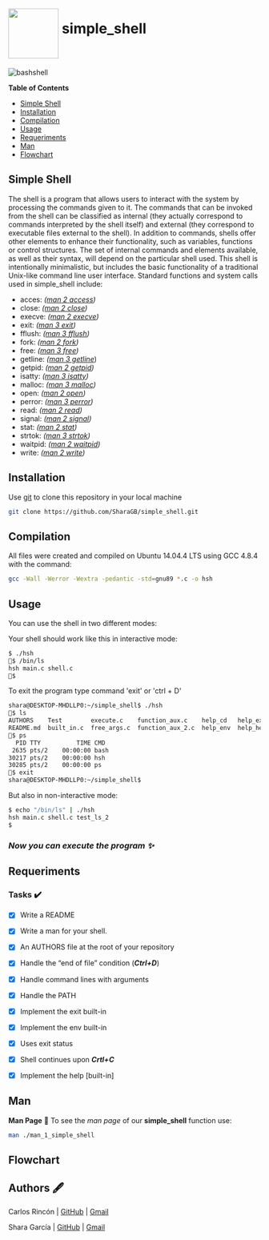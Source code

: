 # <a href="url"><img src="https://user-images.githubusercontent.com/90220978/145126989-7e3c2c83-88fc-477c-ad07-6294086651c2.jpg" align="middle" width="100" height="100"></a> simple_shell

![bashshell](https://user-images.githubusercontent.com/90220978/145126786-e6ada7f9-5a6e-4b41-b577-c3ec4a3ae756.png)


**Table of Contents**
- [Simple Shell](#simple-shell)
- [Installation](#installation)
- [Compilation](#compilation)
- [Usage](#usage)
- [Requeriments](#requeriments)
- [Man](#man)
- [Flowchart](#flowchart)

## Simple Shell
The shell is a program that allows users to interact with the system by processing the commands given to it. The commands that can be invoked from the shell can be classified as internal (they actually correspond to commands interpreted by the shell itself) and external (they correspond to executable files external to the shell). In addition to commands, shells offer other elements to enhance their functionality, such as variables, functions or control structures. The set of internal commands and elements available, as well as their syntax, will depend on the particular shell used.  This shell is intentionally minimalistic, but includes the basic functionality of a traditional Unix-like command line user interface.
Standard functions and system calls used in simple_shell include:

   - acces: *([man 2 access](https://man7.org/linux/man-pages/man2/access.2.html))*
   - close: *([man 2 close](https://man7.org/linux/man-pages/man2/close.2.html))*
   - execve: *([man 2 execve](https://man7.org/linux/man-pages/man2/execve.2.html))*
   - exit: *([man 3 exit](https://man7.org/linux/man-pages/man3/exit.3.html))*
   - fflush: *([man 3 fflush](https://man7.org/linux/man-pages/man3/fflush.3.html))*
   - fork: *([man 2 fork](https://man7.org/linux/man-pages/man2/fork.2.html))*
   - free: *([man 3 free](https://linux.die.net/man/3/free))*
   - getline: *([man 3 getline](https://man7.org/linux/man-pages/man3/getline.3.html)*)
   - getpid: *([man 2 getpid](https://man7.org/linux/man-pages/man2/getpid.2.html))*
   - isatty: *([man 3 isatty](https://man7.org/linux/man-pages/man3/isatty.3.html))*
   - malloc: *([man 3 malloc](https://man7.org/linux/man-pages/man3/free.3.html))*
   - open: *([man 2 open](https://man7.org/linux/man-pages/man2/open.2.html))*
   - perror: *([man 3 perror](https://man7.org/linux/man-pages/man3/perror.3.html))*
   - read: *([man 2 read](https://man7.org/linux/man-pages/man2/read.2.html))*
   - signal: *([man 2 signal](https://man7.org/linux/man-pages/man2/signal.2.html))*
   - stat: *([man 2 stat](https://linux.die.net/man/2/stat))*
   - strtok: *([man 3 strtok](https://man7.org/linux/man-pages/man3/strtok_r.3.html))*
   - waitpid: *([man 2 waitpid](https://linux.die.net/man/2/waitpid))*
   - write: *([man 2 write](https://man7.org/linux/man-pages/man2/write.2.html))*


## Installation

Use [git](https://docs.github.com/en/repositories/creating-and-managing-repositories/cloning-a-repository) to clone this repository in your local machine

```bash
git clone https://github.com/SharaGB/simple_shell.git
```

## Compilation

All files were created and compiled on Ubuntu 14.04.4 LTS using GCC 4.8.4 with the command:

```bash
gcc -Wall -Werror -Wextra -pedantic -std=gnu89 *.c -o hsh
```
## Usage
You can use the shell in two different modes:

Your shell should work like this in interactive mode:

```bash
$ ./hsh
🧿$ /bin/ls
hsh main.c shell.c
🧿$
```
To exit the program type command 'exit' or 'ctrl + D'

```bash
shara@DESKTOP-MHDLLP0:~/simple_shell$ ./hsh
🧿$ ls
AUTHORS    Test        execute.c    function_aux.c    help_cd   help_exit  hsh                 main.h              non_built_in.c          token.c
README.md  built_in.c  free_args.c  function_aux_2.c  help_env  help_help  interactive_mode.c  man_1_simple_shell  non_interactive_mode.c
🧿$ ps
  PID TTY          TIME CMD
 2635 pts/2    00:00:00 bash
30217 pts/2    00:00:00 hsh
30285 pts/2    00:00:00 ps
🧿$ exit
shara@DESKTOP-MHDLLP0:~/simple_shell$
```

But also in non-interactive mode:

```bash
$ echo "/bin/ls" | ./hsh
hsh main.c shell.c test_ls_2
$
```

 ### ***Now you can execute the program ✨***

## Requeriments
### Tasks ✔️

- [x] Write a README
- [x] Write a man for your shell.
- [x] An AUTHORS file at the root of your repository
- [x] Handle the “end of file” condition (***Ctrl+D***)
- [x] Handle command lines with arguments
- [x] Handle the PATH
- [x] Implement the exit built-in
- [x] Implement the env built-in
- [x] Uses exit status
- [x] Shell continues upon ***Crtl+C***
- [x] Implement the help [built-in]


## Man
**Man Page** 📑
To see the *man page* of our **simple_shell** function use:

```bash
man ./man_1_simple_shell
```

## Flowchart


## Authors 🖋

Carlos Rincón | [GitHub](https://github.com/CarlosRinconsofdev) | [Gmail](3901@holbertonschool.com)

Shara García | [GitHub](https://github.com/SharaGB) | [Gmail](3779@holbertonschool.com)
